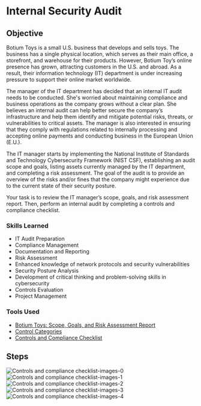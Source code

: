 # Internal Security Audit

## Objective

Botium Toys is a small U.S. business that develops and sells toys. The business has a single physical location, which serves as their main office, a storefront, and warehouse for their products. However, Botium Toy’s online presence has grown, attracting customers in the U.S. and abroad. As a result, their information technology (IT) department is under increasing pressure to support their online market worldwide. 

The manager of the IT department has decided that an internal IT audit needs to be conducted. She's worried about maintaining compliance and business operations as the company grows without a clear plan. She believes an internal audit can help better secure the company’s infrastructure and help them identify and mitigate potential risks, threats, or vulnerabilities to critical assets. The manager is also interested in ensuring that they comply with regulations related to internally processing and accepting online payments and conducting business in the European Union (E.U.).   

The IT manager starts by implementing the National Institute of Standards and Technology Cybersecurity Framework (NIST CSF), establishing an audit scope and goals, listing assets currently managed by the IT department, and completing a risk assessment. The goal of the audit is to provide an overview of the risks and/or fines that the company might experience due to the current state of their security posture.

Your task is to review the IT manager’s scope, goals, and risk assessment report. Then, perform an internal audit by completing a controls and compliance checklist.

### Skills Learned
- IT Audit Preparation
- Compliance Management
- Documentation and Reporting
- Risk Assessment
- Enhanced knowledge of network protocols and security vulnerabilities
- Security Posture Analysis
- Development of critical thinking and problem-solving skills in cybersecurity
- Controls Evaluation
- Project Management

### Tools Used
- [Botium Toys: Scope, Goals, and Risk Assessment Report](https://docs.google.com/document/d/1s2u_RuhRAI40JSh-eZHvaFsV1ZMxcNSWXifHDTOsgFc/template/preview#heading=h.evidx83t54sc)
- [Control Categories](https://docs.google.com/document/d/1HsIw5HNDbRXzW7pmhPLsK06B7HF-KMifENO_TlccbSU/template/preview)
- [Controls and Compliance Checklist](https://docs.google.com/document/d/10NoXfyE3ZSiHFqiTE0fINL3xdPvTZq0j0VwnFEM0N3g/template/preview#heading=h.87tykp1u0l36)

## Steps
![Controls and compliance checklist-images-0](https://github.com/SNEHAOW/InternalSecurityAudit/assets/167724528/0759dafe-4723-439e-bc10-5eb2fd0319f0)
![Controls and compliance checklist-images-1](https://github.com/SNEHAOW/InternalSecurityAudit/assets/167724528/e5e93260-a3c9-483d-ac53-9fb7af2f4f3d)
![Controls and compliance checklist-images-2](https://github.com/SNEHAOW/InternalSecurityAudit/assets/167724528/bb531a40-0e6c-47ec-9742-7696cb6505f9)
![Controls and compliance checklist-images-3](https://github.com/SNEHAOW/InternalSecurityAudit/assets/167724528/381fc689-73ab-4585-8240-ab221e2073e3)
![Controls and compliance checklist-images-4](https://github.com/SNEHAOW/InternalSecurityAudit/assets/167724528/90ba2fcd-2a9f-49bd-8800-d0cd7a7cc66e)
